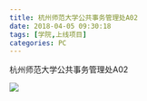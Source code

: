 ```yaml
---
title: 杭州师范大学公共事务管理处A02
date: 2018-04-05 09:30:18
tags: [学院,上线项目]
categories: PC
---
```


杭州师范大学公共事务管理处A02

![](http://7xrlyl.com1.z0.glb.clouddn.com/20171114%E6%9D%AD%E5%B7%9E%E5%B8%88%E8%8C%83%E5%A4%A7%E5%AD%A6%E5%85%AC%E5%85%B1%E4%BA%8B%E5%8A%A1%E7%AE%A1%E7%90%86%E5%A4%84A02.png-athene)

